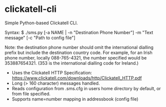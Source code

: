 # clickatell-cli
Simple Python-based Clickatell CLI.

Syntax: $ ./sms.py [-a NAME | -n "Destination Phone Number"] -m "Text message" [-c "Path to config file"]

Note: the destination phone number should omit the international dialling prefix but include the destination 
country code. For example, for an Irish phone number, locally 088-765-4321, the number specified would be 353887654321.
(353 is the international dialling code for Ireland.)

 * Uses the Clickatell HTTP Specification: https://www.clickatell.com/downloads/http/Clickatell_HTTP.pdf
 * Long (> 160 character) messages handled.
 * Reads configuration from .sms.cfg in users home directory by default, or from file specified.
 * Supports name=number mapping in addressbook (config file)
